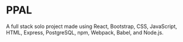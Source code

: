 # PPAL

A full stack solo project made using React, Bootstrap, CSS, JavaScript, HTML, Express, PostgreSQL, npm, Webpack, Babel, and Node.js.


